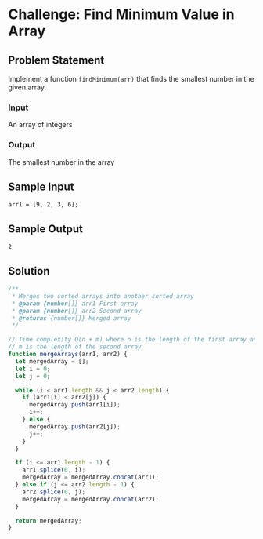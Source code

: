 # Challenge: Find Minimum Value in Array

## Problem Statement

Implement a function `findMinimum(arr)` that finds the smallest number in the given array.

### Input

An array of integers

### Output

The smallest number in the array

## Sample Input

```
arr1 = [9, 2, 3, 6];
```

## Sample Output

```
2
```

## Solution

```javascript
/**
 * Merges two sorted arrays into another sorted array
 * @param {number[]} arr1 First array
 * @param {number[]} arr2 Second array
 * @returns {number[]} Merged array
 */

// Time complexity O(n + m) where n is the length of the first array and
// m is the length of the second array
function mergeArrays(arr1, arr2) {
  let mergedArray = [];
  let i = 0;
  let j = 0;

  while (i < arr1.length && j < arr2.length) {
    if (arr1[i] < arr2[j]) {
      mergedArray.push(arr1[i]);
      i++;
    } else {
      mergedArray.push(arr2[j]);
      j++;
    }
  }

  if (i <= arr1.length - 1) {
    arr1.splice(0, i);
    mergedArray = mergedArray.concat(arr1);
  } else if (j <= arr2.length - 1) {
    arr2.splice(0, j);
    mergedArray = mergedArray.concat(arr2);
  }

  return mergedArray;
}
```
